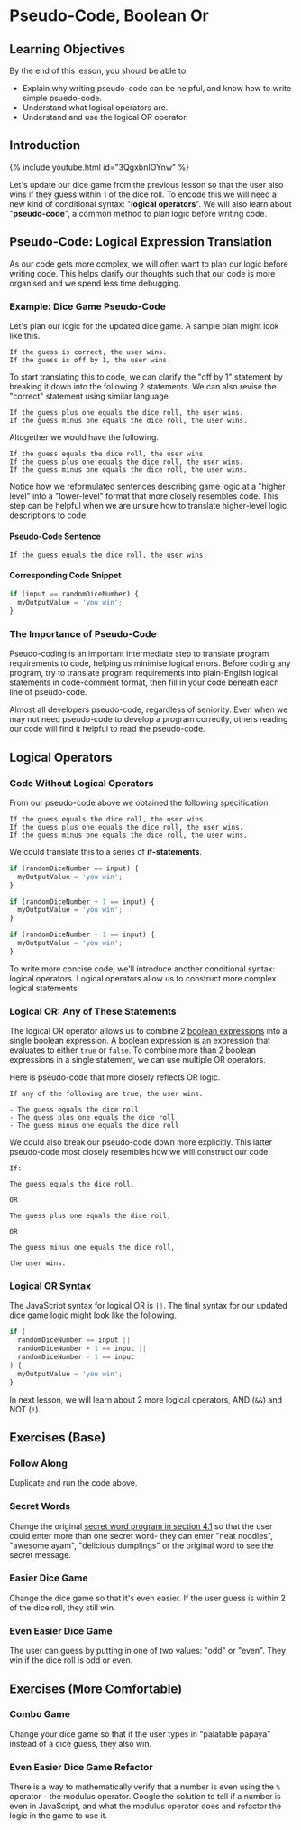 # Pseudo-Code, Boolean Or

## Learning Objectives

By the end of this lesson, you should be able to:

* Explain why writing pseudo-code can be helpful, and know how to write simple psuedo-code.
* Understand what logical operators are.
* Understand and use the logical OR operator.

## Introduction

{% include youtube.html id="3QgxbnIOYnw" %}

Let's update our dice game from the previous lesson so that the user also wins if they guess within 1 of the dice roll. To encode this we will need a new kind of conditional syntax: "**logical operators**". We will also learn about "**pseudo-code**", a common method to plan logic before writing code.

## Pseudo-Code: Logical Expression Translation

As our code gets more complex, we will often want to plan our logic before writing code. This helps clarify our thoughts such that our code is more organised and we spend less time debugging.

### Example: Dice Game Pseudo-Code

Let's plan our logic for the updated dice game. A sample plan might look like this.

```
If the guess is correct, the user wins.
If the guess is off by 1, the user wins.
```

To start translating this to code, we can clarify the "off by 1" statement by breaking it down into the following 2 statements. We can also revise the "correct" statement using similar language.

```
If the guess plus one equals the dice roll, the user wins.
If the guess minus one equals the dice roll, the user wins.
```

Altogether we would have the following.

```
If the guess equals the dice roll, the user wins.
If the guess plus one equals the dice roll, the user wins.
If the guess minus one equals the dice roll, the user wins.
```

Notice how we reformulated sentences describing game logic at a "higher level" into a "lower-level" format that more closely resembles code. This step can be helpful when we are unsure how to translate higher-level logic descriptions to code.

#### Pseudo-Code Sentence

```
If the guess equals the dice roll, the user wins.
```

#### Corresponding Code Snippet

```javascript
if (input == randomDiceNumber) {
  myOutputValue = 'you win';
}
```

### The Importance of Pseudo-Code

Pseudo-coding is an important intermediate step to translate program requirements to code, helping us minimise logical errors. Before coding any program, try to translate program requirements into plain-English logical statements in code-comment format, then fill in your code beneath each line of pseudo-code.

Almost all developers pseudo-code, regardless of seniority. Even when we may not need pseudo-code to develop a program correctly, others reading our code will find it helpful to read the pseudo-code.

## Logical Operators

### Code Without Logical Operators

From our pseudo-code above we obtained the following specification.

```
If the guess equals the dice roll, the user wins.
If the guess plus one equals the dice roll, the user wins.
If the guess minus one equals the dice roll, the user wins.
```

We could translate this to a series of **if-statements**.

```javascript
if (randomDiceNumber == input) {
  myOutputValue = 'you win';
}

if (randomDiceNumber + 1 == input) {
  myOutputValue = 'you win';
}

if (randomDiceNumber - 1 == input) {
  myOutputValue = 'you win';
}
```

To write more concise code, we'll introduce another conditional syntax: logical operators. Logical operators allow us to construct more complex logical statements.

### Logical OR: Any of These Statements

The logical OR operator allows us to combine 2 [boolean expressions](https://en.wikipedia.org/wiki/Boolean_expression) into a single boolean expression. A boolean expression is an expression that evaluates to either `true` or `false`. To combine more than 2 boolean expressions in a single statement, we can use multiple OR operators.

Here is pseudo-code that more closely reflects OR logic.

```
If any of the following are true, the user wins.

- The guess equals the dice roll
- The guess plus one equals the dice roll
- The guess minus one equals the dice roll
```

We could also break our pseudo-code down more explicitly. This latter pseudo-code most closely resembles how we will construct our code.

```
If:

The guess equals the dice roll,

OR

The guess plus one equals the dice roll,

OR

The guess minus one equals the dice roll,

the user wins.
```

### Logical OR Syntax

The JavaScript syntax for logical OR is `||`. The final syntax for our updated dice game logic might look like the following.

```javascript
if (
  randomDiceNumber == input ||
  randomDiceNumber + 1 == input ||
  randomDiceNumber - 1 == input
) {
  myOutputValue = 'you win';
}
```

In next lesson, we will learn about 2 more logical operators, AND (`&&`) and NOT (`!`).

## Exercises (Base)

### Follow Along

Duplicate and run the code above.

### **Secret Words**

Change the original [secret word program in section 4.1](https://fundamentals.rocketacademy.co/4-conditional-logic/4.1-intro-to-logic#simple-conditional-example-secret-phrase) so that the user could enter more than one secret word- they can enter "neat noodles", "awesome ayam", "delicious dumplings" or the original word to see the secret message.

### **Easier Dice Game**

Change the dice game so that it's even easier. If the user guess is within 2 of the dice roll, they still win.

### **Even Easier Dice Game**

The user can guess by putting in one of two values: "odd" or "even". They win if the dice roll is odd or even.

## Exercises (More Comfortable)

### **Combo Game**

Change your dice game so that if the user types in "palatable papaya" instead of a dice guess, they also win.

### **Even Easier Dice Game Refactor**

There is a way to mathematically verify that a number is even using the `%` operator - the modulus operator. Google the solution to tell if a number is even in JavaScript, and what the modulus operator does and refactor the logic in the game to use it.
